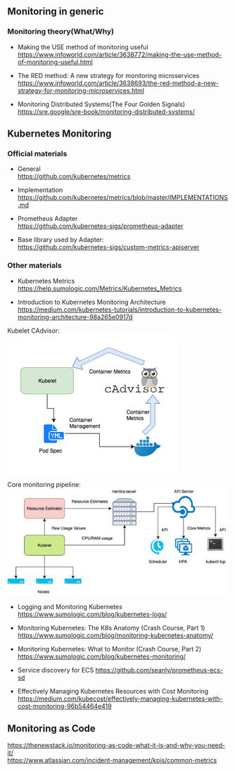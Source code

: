 ## Monitoring in generic
### Monitoring theory(What/Why)
+ Making the USE method of monitoring useful  
https://www.infoworld.com/article/3638772/making-the-use-method-of-monitoring-useful.html  

+ The RED method: A new strategy for monitoring microservices  
https://www.infoworld.com/article/3638693/the-red-method-a-new-strategy-for-monitoring-microservices.html

+ Monitoring Distributed Systems(The Four Golden Signals)  
https://sre.google/sre-book/monitoring-distributed-systems/


## Kubernetes Monitoring
### Official materials
+ General  
https://github.com/kubernetes/metrics

+ Implementation  
https://github.com/kubernetes/metrics/blob/master/IMPLEMENTATIONS.md  

+ Prometheus Adapter  
https://github.com/kubernetes-sigs/prometheus-adapter  

+ Base library used by Adapter:  
https://github.com/kubernetes-sigs/custom-metrics-apiserver  

### Other materials
+ Kubernetes Metrics  
https://help.sumologic.com/Metrics/Kubernetes_Metrics

+ Introduction to Kubernetes Monitoring Architecture  
https://medium.com/kubernetes-tutorials/introduction-to-kubernetes-monitoring-architecture-98a265e0917d  

Kubelet CAdvisor:  
![kubelet-cadvisor](../_media/k8s/kubelet-cadvisor.png)  

Core monitoring pipeline:  
![core-monitoring-pipeline](../_media/k8s/core-monitoring-pipeline.jpeg)  

+ Logging and Monitoring Kubernetes
https://www.sumologic.com/blog/kubernetes-logs/  

+ Monitoring Kubernetes: The K8s Anatomy (Crash Course, Part 1)
https://www.sumologic.com/blog/monitoring-kubernetes-anatomy/  

+ Monitoring Kubernetes: What to Monitor (Crash Course, Part 2)
https://www.sumologic.com/blog/kubernetes-monitoring/  

+ Service discovery for ECS
https://github.com/seanly/prometheus-ecs-sd  

+ Effectively Managing Kubernetes Resources with Cost Monitoring
https://medium.com/kubecost/effectively-managing-kubernetes-with-cost-monitoring-96b54464e419  


## Monitoring as Code
https://thenewstack.io/monitoring-as-code-what-it-is-and-why-you-need-it/  
https://www.atlassian.com/incident-management/kpis/common-metrics  